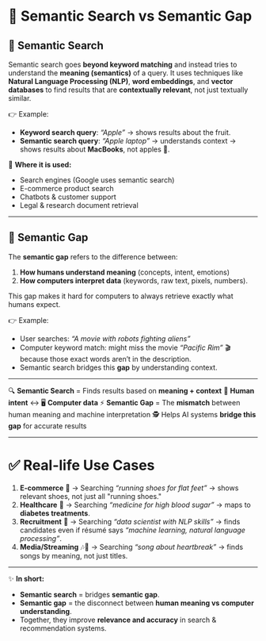 # 🔎 **Semantic Search vs Semantic Gap**

## 🔹 **Semantic Search**

Semantic search goes **beyond keyword matching** and instead tries to understand the **meaning (semantics)** of a query.
It uses techniques like **Natural Language Processing (NLP)**, **word embeddings**, and **vector databases** to find results that are **contextually relevant**, not just textually similar.

👉 Example:

* **Keyword search query**: *“Apple”* → shows results about the fruit.
* **Semantic search query**: *“Apple laptop”* → understands context → shows results about **MacBooks**, not apples 🍎.

📌 **Where it is used:**

* Search engines (Google uses semantic search)
* E-commerce product search
* Chatbots & customer support
* Legal & research document retrieval

---

## 🔹 **Semantic Gap**

The **semantic gap** refers to the difference between:

1. **How humans understand meaning** (concepts, intent, emotions)
2. **How computers interpret data** (keywords, raw text, pixels, numbers).

This gap makes it hard for computers to always retrieve exactly what humans expect.

👉 Example:

* User searches: *“A movie with robots fighting aliens”*
* Computer keyword match: might miss the movie *“Pacific Rim”* 🎬 because those exact words aren’t in the description.
* Semantic search bridges this **gap** by understanding context.

---

🔍 **Semantic Search** = Finds results based on **meaning + context**
🧠 **Human intent** ↔️ 🖥️ **Computer data**
⚡ **Semantic Gap** = The **mismatch** between human meaning and machine interpretation
🕵️ Helps AI systems **bridge this gap** for accurate results

---

# ✅ **Real-life Use Cases**

1. **E-commerce** 🛒 → Searching *“running shoes for flat feet”* → shows relevant shoes, not just all "running shoes."
2. **Healthcare** 🏥 → Searching *“medicine for high blood sugar”* → maps to **diabetes treatments**.
3. **Recruitment** 💼 → Searching *“data scientist with NLP skills”* → finds candidates even if résumé says *“machine learning, natural language processing”*.
4. **Media/Streaming** 🎶🎥 → Searching *“song about heartbreak”* → finds songs by meaning, not just titles.

---

✨ **In short:**

* **Semantic search** = bridges **semantic gap**.
* **Semantic gap** = the disconnect between **human meaning vs computer understanding**.
* Together, they improve **relevance and accuracy** in search & recommendation systems.
